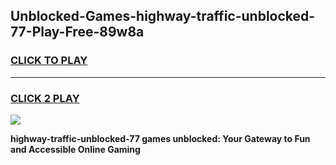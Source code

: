
## Unblocked-Games-highway-traffic-unblocked-77-Play-Free-89w8a
<h3>
<a href="https://premium76.site?title=highway-traffic-unblocked-77&ref=12A">CLICK TO PLAY</a></h3>
<hr>

<h3>
<a href="https://premium76.site?title=highway-traffic-unblocked-77&ref=12A">CLICK 2 PLAY</a>
  
</h3>

<a href="https://premium76.site?title=highway-traffic-unblocked-77&ref=12A"><img src="https://clearcache.store/games.png"></a>


**highway-traffic-unblocked-77 games unblocked: Your Gateway to Fun and Accessible Online Gaming**
